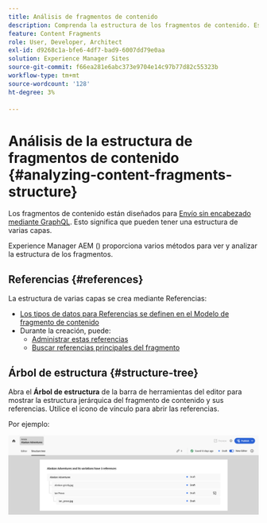 ```yaml
---
title: Análisis de fragmentos de contenido
description: Comprenda la estructura de los fragmentos de contenido. Esto proporciona información relevante para la entrega sin encabezado y la creación de páginas.
feature: Content Fragments
role: User, Developer, Architect
exl-id: d9268c1a-bfe6-4df7-bad9-6007dd79e0aa
solution: Experience Manager Sites
source-git-commit: f66ea281e6abc373e9704e14c97b77d82c55323b
workflow-type: tm+mt
source-wordcount: '128'
ht-degree: 3%

---
```


# Análisis de la estructura de fragmentos de contenido {#analyzing-content-fragments-structure}

Los fragmentos de contenido están diseñados para [Envío sin encabezado mediante GraphQL](/help/sites-cloud/administering/content-fragments/content-delivery-with-graphql.md). Esto significa que pueden tener una estructura de varias capas.

Experience Manager AEM () proporciona varios métodos para ver y analizar la estructura de los fragmentos.

## Referencias {#references}

La estructura de varias capas se crea mediante Referencias:

* [Los tipos de datos para Referencias se definen en el Modelo de fragmento de contenido](/help/sites-cloud/administering/content-fragments/content-fragment-models.md#using-references-to-form-nested-content)
* Durante la creación, puede:
   * [Administrar estas referencias](/help/sites-cloud/administering/content-fragments/authoring.md##manage-references)
   * [Buscar referencias principales del fragmento](/help/sites-cloud/administering/content-fragments/managing.md#parent-references-fragment)

## Árbol de estructura {#structure-tree}

Abra el **Árbol de estructura** de la barra de herramientas del editor para mostrar la estructura jerárquica del fragmento de contenido y sus referencias. Utilice el icono de vínculo para abrir las referencias.

Por ejemplo:

![Editor de fragmentos de contenido: árbol de estructura](assets/cf-authoring-structure-tree.png)
